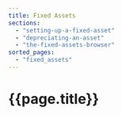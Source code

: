 ```yaml
---
title: Fixed Assets
sections:
  - "setting-up-a-fixed-asset"
  - "depreciating-an-asset"
  - "the-fixed-assets-browser"
sorted_pages:
  - "fixed_assets"
---
```

# {{page.title}}
